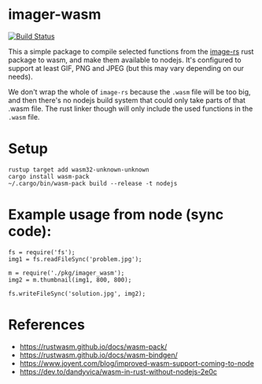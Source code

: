 # imager-wasm

[![Build Status](https://travis-ci.org/hfour/imager-wasm.svg?branch=master)](https://travis-ci.org/hfour/imager-wasm)

This a simple package to compile selected functions from the [image-rs](https://github.com/image-rs/image)
rust package to wasm, and make them available to nodejs. It's configured to support at least GIF, PNG and JPEG (but this
may vary depending on our needs).

We don't wrap the whole of `image-rs` because the `.wasm` file will be too big, and then there's no nodejs
build system that could only take parts of that .wasm file. The rust linker though will only include the used
functions in the `.wasm` file.


# Setup

```
rustup target add wasm32-unknown-unknown
cargo install wasm-pack
~/.cargo/bin/wasm-pack build --release -t nodejs
```

# Example usage from node (sync code):

```
fs = require('fs');
img1 = fs.readFileSync('problem.jpg');

m = require('./pkg/imager_wasm');
img2 = m.thumbnail(img1, 800, 800);

fs.writeFileSync('solution.jpg', img2);
```

# References

* https://rustwasm.github.io/docs/wasm-pack/
* https://rustwasm.github.io/docs/wasm-bindgen/
* https://www.joyent.com/blog/improved-wasm-support-coming-to-node
* https://dev.to/dandyvica/wasm-in-rust-without-nodejs-2e0c
